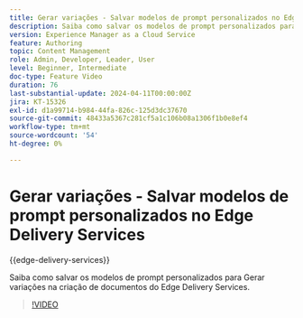 ```yaml
---
title: Gerar variações - Salvar modelos de prompt personalizados no Edge Delivery Services
description: Saiba como salvar os modelos de prompt personalizados para Gerar variações na criação de documentos do Edge Delivery Services.
version: Experience Manager as a Cloud Service
feature: Authoring
topic: Content Management
role: Admin, Developer, Leader, User
level: Beginner, Intermediate
doc-type: Feature Video
duration: 76
last-substantial-update: 2024-04-11T00:00:00Z
jira: KT-15326
exl-id: d1a99714-b984-44fa-826c-125d3dc37670
source-git-commit: 48433a5367c281cf5a1c106b08a1306f1b0e8ef4
workflow-type: tm+mt
source-wordcount: '54'
ht-degree: 0%

---
```


# Gerar variações - Salvar modelos de prompt personalizados no Edge Delivery Services

{{edge-delivery-services}}

Saiba como salvar os modelos de prompt personalizados para Gerar variações na criação de documentos do Edge Delivery Services.

>[!VIDEO](https://video.tv.adobe.com/v/3437509/?learn=on&captions=por_br)

